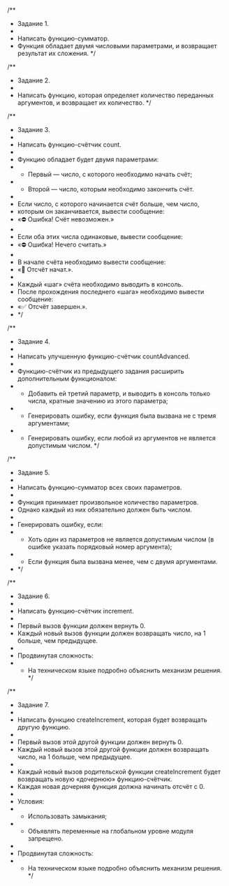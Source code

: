 /\*\*

-  Задание 1.
-
-  Написать функцию-сумматор.
-  Функция обладает двумя числовыми параметрами, и возвращает результат их
   сложения. \*/

/\*\*

-  Задание 2.
-
-  Написать функцию, которая определяет количество переданных аргументов, и
   возвращает их количество. \*/

/\*\*

-  Задание 3.
-
-  Написать функцию-счётчик count.
-
-  Функцию обладает будет двумя параметрами:
-  -  Первый — число, с которого необходимо начать счёт;
-  -  Второй — число, которым необходимо закончить счёт.
-
-  Если число, с которого начинается счёт больше, чем число,
-  которым он заканчивается, вывести сообщение:
-  «⛔️ Ошибка! Счёт невозможен.»
-
-  Если оба этих числа одинаковые, вывести сообщение:
-  «⛔️ Ошибка! Нечего считать.»
-
-  В начале счёта необходимо вывести сообщение:
-  «🏁 Отсчёт начат.».
-
-  Каждый «шаг» счёта необходимо выводить в консоль.
-  После прохождения последнего «шага» необходимо вывести сообщение:
-  «✅ Отсчёт завершен.».
-  \*/

/\*\*

-  Задание 4.
-
-  Написать улучшенную функцию-счётчик countAdvanced.
-
-  Функцию-счётчик из предыдущего задания расширить дополнительным функционалом:
-  -  Добавить ей третий параметр, и выводить в консоль только числа, кратные
      значению из этого параметра;
-  -  Генерировать ошибку, если функция была вызвана не с тремя аргументами;
-  -  Генерировать ошибку, если любой из аргументов не является допустимым
      числом. \*/

/\*\*

-  Задание 5.
-
-  Написать функцию-сумматор всех своих параметров.
-
-  Функция принимает произвольное количество параметров.
-  Однако каждый из них обязательно должен быть числом.
-
-  Генерировать ошибку, если:
-  -  Хоть один из параметров не является допустимым числом (в ошибке указать
      порядковый номер аргумента);
-  -  Если функция была вызвана менее, чем с двумя аргументами.
-  \*/

/\*\*

-  Задание 6.
-
-  Написать функцию-счётчик increment.
-
-  Первый вызов функции должен вернуть 0.
-  Каждый новый вызов функции должен возвращать число, на 1 больше, чем
   предыдущее.
-
-  Продвинутая сложность:
-  -  На техническом языке подробно объяснить механизм решения. \*/

/\*\*

-  Задание 7.
-
-  Написать функцию createIncrement, которая будет возвращать другую функцию.
-
-  Первый вызов этой другой функции должен вернуть 0.
-  Каждый новый вызов этой другой функции должен возвращать число, на 1 больше,
   чем предыдущее.
-
-  Каждый новый вызов родительской функции createIncrement будет возвращать
   новую «дочернюю» функцию-счётчик.
-  Каждая новая дочерняя функция должна начинать отсчёт с 0.
-
-  Условия:
-  -  Использовать замыкания;
-  -  Объявлять переменные на глобальном уровне модуля запрещено.
-
-  Продвинутая сложность:
-  -  На техническом языке подробно объяснить механизм решения. \*/

